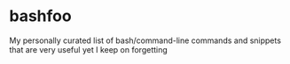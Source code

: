 # bashfoo
My personally curated list of bash/command-line commands and snippets that are very useful yet I keep on forgetting
